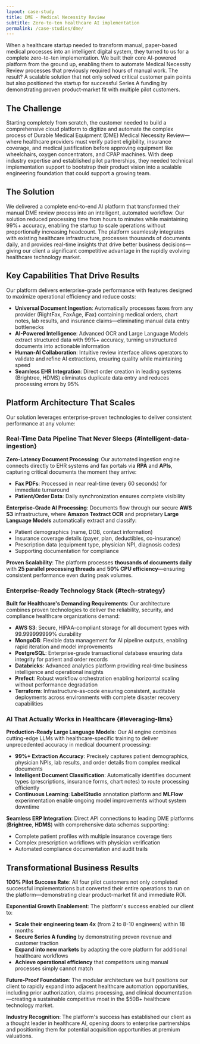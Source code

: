 ```yaml
---
layout: case-study
title: DME - Medical Necessity Review
subtitle: Zero-to-ten healthcare AI implementation
permalink: /case-studies/dme/
---
```


When a healthcare startup needed to transform manual, paper-based medical processes into an intelligent digital system, they turned to us for a complete zero-to-ten implementation. We built their core AI-powered platform from the ground up, enabling them to automate Medical Necessity Review processes that previously required hours of manual work. The result? A scalable solution that not only solved critical customer pain points but also positioned the startup for successful Series A funding by demonstrating proven product-market fit with multiple pilot customers.

## The Challenge

Starting completely from scratch, the customer needed to build a comprehensive cloud platform to digitize and automate the complex process of Durable Medical Equipment (DME) Medical Necessity Review—where healthcare providers must verify patient eligibility, insurance coverage, and medical justification before approving equipment like wheelchairs, oxygen concentrators, and CPAP machines. With deep industry expertise and established pilot partnerships, they needed technical implementation support to bootstrap their product vision into a scalable engineering foundation that could support a growing team.

## The Solution

We delivered a complete end-to-end AI platform that transformed their manual DME review process into an intelligent, automated workflow. Our solution reduced processing time from hours to minutes while maintaining 99%+ accuracy, enabling the startup to scale operations without proportionally increasing headcount. The platform seamlessly integrates with existing healthcare infrastructure, processes thousands of documents daily, and provides real-time insights that drive better business decisions—giving our client a significant competitive advantage in the rapidly evolving healthcare technology market.

## Key Capabilities That Drive Results

Our platform delivers enterprise-grade performance with features designed to maximize operational efficiency and reduce costs:

* **Universal Document Ingestion**: Automatically processes faxes from any provider (RightFax, FaxAge, iFax) containing medical orders, chart notes, lab results, and insurance claims—eliminating manual data entry bottlenecks
* **AI-Powered Intelligence**: Advanced OCR and Large Language Models extract structured data with 99%+ accuracy, turning unstructured documents into actionable information
* **Human-AI Collaboration**: Intuitive review interface allows operators to validate and refine AI extractions, ensuring quality while maintaining speed
* **Seamless EHR Integration**: Direct order creation in leading systems (Brightree, HDMS) eliminates duplicate data entry and reduces processing errors by 95%

## Platform Architecture That Scales
Our solution leverages enterprise-proven technologies to deliver consistent performance at any volume:

### Real-Time Data Pipeline That Never Sleeps {#intelligent-data-ingestion}

**Zero-Latency Document Processing**: Our automated ingestion engine connects directly to EHR systems and fax portals via **RPA** and **APIs**, capturing critical documents the moment they arrive:

- **Fax PDFs**: Processed in near real-time (every 60 seconds) for immediate turnaround
- **Patient/Order Data**: Daily synchronization ensures complete visibility

**Enterprise-Grade AI Processing**: Documents flow through our secure **AWS S3** infrastructure, where **Amazon Textract OCR** and proprietary **Large Language Models** automatically extract and classify:
- Patient demographics (name, DOB, contact information)
- Insurance coverage details (payer, plan, deductibles, co-insurance)
- Prescription data (equipment type, physician NPI, diagnosis codes)
- Supporting documentation for compliance

**Proven Scalability**: The platform processes **thousands of documents daily** with **25 parallel processing threads** and **50% CPU efficiency**—ensuring consistent performance even during peak volumes.

### Enterprise-Ready Technology Stack {#tech-strategy}

**Built for Healthcare's Demanding Requirements**: Our architecture combines proven technologies to deliver the reliability, security, and compliance healthcare organizations demand:

- **AWS S3**: Secure, HIPAA-compliant storage for all document types with 99.999999999% durability
- **MongoDB**: Flexible data management for AI pipeline outputs, enabling rapid iteration and model improvements
- **PostgreSQL**: Enterprise-grade transactional database ensuring data integrity for patient and order records
- **Databricks**: Advanced analytics platform providing real-time business intelligence and operational insights
- **Prefect**: Robust workflow orchestration enabling horizontal scaling without performance degradation
- **Terraform**: Infrastructure-as-code ensuring consistent, auditable deployments across environments with complete disaster recovery capabilities

### AI That Actually Works in Healthcare {#leveraging-llms}

**Production-Ready Large Language Models**: Our AI engine combines cutting-edge LLMs with healthcare-specific training to deliver unprecedented accuracy in medical document processing:

- **99%+ Extraction Accuracy**: Precisely captures patient demographics, physician NPIs, lab results, and order details from complex medical documents
- **Intelligent Document Classification**: Automatically identifies document types (prescriptions, insurance forms, chart notes) to route processing efficiently
- **Continuous Learning**: **LabelStudio** annotation platform and **MLFlow** experimentation enable ongoing model improvements without system downtime

**Seamless ERP Integration**: Direct API connections to leading DME platforms (**Brightree**, **HDMS**) with comprehensive data schemas supporting:
- Complete patient profiles with multiple insurance coverage tiers
- Complex prescription workflows with physician verification
- Automated compliance documentation and audit trails

## Transformational Business Results

**100% Pilot Success Rate**: All four pilot customers not only completed successful implementations but converted their entire operations to run on the platform—demonstrating clear product-market fit and immediate ROI.

**Exponential Growth Enablement**: The platform's success enabled our client to:
- **Scale their engineering team 4x** (from 2 to 8-10 engineers) within 18 months
- **Secure Series A funding** by demonstrating proven revenue and customer traction
- **Expand into new markets** by adapting the core platform for additional healthcare workflows
- **Achieve operational efficiency** that competitors using manual processes simply cannot match

**Future-Proof Foundation**: The modular architecture we built positions our client to rapidly expand into adjacent healthcare automation opportunities, including prior authorization, claims processing, and clinical documentation—creating a sustainable competitive moat in the $50B+ healthcare technology market.

**Industry Recognition**: The platform's success has established our client as a thought leader in healthcare AI, opening doors to enterprise partnerships and positioning them for potential acquisition opportunities at premium valuations.
